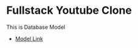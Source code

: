 # Fullstack Youtube Clone

This is Database Model

- [Model Link](https://app.eraser.io/workspace/YtPqZ1VogxGy1jzIDkzj?origin=share)
